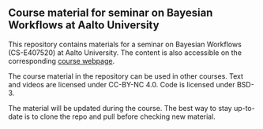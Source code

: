 ## Course material for seminar on Bayesian Workflows at Aalto University 

This repository contains materials for a seminar on Bayesian Workflows (CS-E407520) at Aalto University. 
The content is also accessible on the corresponding [course webpage](https://annariha.github.io/workflow-course-aalto/). 

The course material in the repository can be used in other courses. Text and videos are licensed under CC-BY-NC 4.0. Code is licensed under BSD-3.

The material will be updated during the course. 
The best way to stay up-to-date is to clone the repo and pull before checking new material. 

